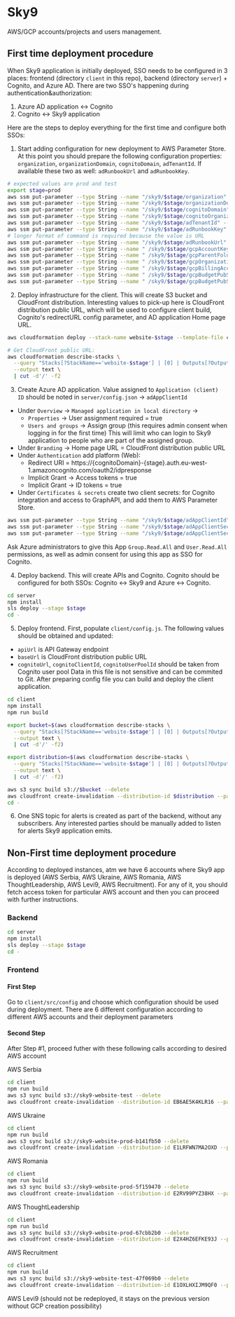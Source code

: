 # Sky9

AWS/GCP accounts/projects and users management.

## First time deployment procedure

When Sky9 application is initially deployed, SSO needs to be configured in 3 places: frontend (directory `client` in this repo), backend (directory `server`) + Cognito, and Azure AD. There are two SSO's happening during authentication&authorization: 
1. Azure AD application <-> Cognito
2. Cognito <-> Sky9 application

Here are the steps to deploy everything for the first time and configure both SSOs:

1. Start adding configuration for new deployment to AWS Parameter Store.
  At this point you should prepare the following configuration properties: `organization`, `organizationDomain`, `cognitoDomain`, `adTenantId`. If available these two as well: `adRunbookUrl` and `adRunbookKey`.

  ```Bash
  # expected values are prod and test
  export stage=prod
  aws ssm put-parameter --type String --name "/sky9/$stage/organization" --value "<organization>"
  aws ssm put-parameter --type String --name "/sky9/$stage/organizationDomain" --value "<organizationDomain>"
  aws ssm put-parameter --type String --name "/sky9/$stage/cognitoDomain" --value "<cognitoDomain>"
  aws ssm put-parameter --type String --name "/sky9/$stage/cognitoOrganization" --value "<cognitoOrganization>"
  aws ssm put-parameter --type String --name "/sky9/$stage/adTenantId" --value "<adTenantId>"
  aws ssm put-parameter --type String --name "/sky9/$stage/adRunbookKey" --value "<adRunbookKey>"
  # longer format of command is required because the value is URL
  aws ssm put-parameter --type String --name "/sky9/$stage/adRunbookUrl" --cli-input-json '{ "Name": "/sky9/$stage/adRunbookUrl", "Value": "<adRunbookUrl>", "Type": "String" }'
  aws ssm put-parameter --type String --name " /sky9/$stage/gcpAccountKeys" --value '<gcpAccountKeys>'
  aws ssm put-parameter --type String --name " /sky9/$stage/gcpParentFolderValue" --value '<gcpParentFolderValue>'
  aws ssm put-parameter --type String --name " /sky9/$stage/gcpOrganization" --value '<gcpOrganization>'
  aws ssm put-parameter --type String --name " /sky9/$stage/gcpBillingAccountId" --value '<gcpBillingAccountId>'
  aws ssm put-parameter --type String --name " /sky9/$stage/gcpBudgetPubSubSubscriptionId" --value '<gcpBudgetPubSubSubscriptionId>'
  aws ssm put-parameter --type String --name " /sky9/$stage/gcpBudgetPubSubTopicId" --value '<gcpBudgetPubSubTopicId>'
  ```

2. Deploy infrastructure for the client. This will create S3 bucket and CloudFront distribution. Interesting values to pick-up here is CloudFront distribution public URL, which will be used to configure client build, Cognito's redirectURL config parameter, and AD application Home page URL.

  ```Bash
  aws cloudformation deploy --stack-name website-$stage --template-file client/website.yml --parameter-overrides Environment=$stage

  # Get CloudFront public URL:
  aws cloudformation describe-stacks \
    --query "Stacks[?StackName=='website-$stage'] | [0] | Outputs[?OutputKey=='CloudfrontEndpoint'].OutputValue" \
    --output text \
    | cut -d'/' -f2
  ```

3. Create Azure AD application. Value assigned to `Application (client) ID` should be noted in `server/config.json` -> `adAppClientId`
  * Under `Overview` -> `Managed application in local directory` -> 
    * `Properties` -> User assignment required = true
    * `Users and groups` -> Assign group (this requires admin consent when logging in for the first time)
  This will limit who can login to Sky9 application to people who are part of the assigned group.
  * Under `Branding` -> Home page URL = CloudFront distribution public URL
  * Under `Authentication` add platform (Web): 
    * Redirect URI = https://{cognitoDomain}-{stage}.auth.eu-west-1.amazoncognito.com/oauth2/idpresponse
    * Implicit Grant -> Access tokens = true
    * Implicit Grant -> ID tokens = true
  * Under `Certificates & secrets` create two client secrets: for Cognito integration and access to GraphAPI, and add them to AWS Parameter Store.

  ```Bash
  aws ssm put-parameter --type String --name "/sky9/$stage/adAppClientId" --value "<adAppClientId>"
  aws ssm put-parameter --type String --name "/sky9/$stage/adAppClientSecretSso" --value "<adAppClientSecretSso>"
  aws ssm put-parameter --type String --name "/sky9/$stage/adAppClientSecretGraph" --value "<adAppClientSecretGraph>"
  ```

  Ask Azure administrators to give this App `Group.Read.All` and `User.Read.All` permissions, as well as admin consent for using this app as SSO for Cognito.

4. Deploy backend. This will create APIs and Cognito. Cognito should be configured for both SSOs: Cognito <-> Sky9 and Azure <-> Cognito.

  ```Bash
  cd server
  npm install
  sls deploy --stage $stage
  cd -
  ```

5. Deploy frontend. First, populate `client/config.js`. The following values should be obtained and updated: 
  * `apiUrl` is API Gateway endpoint
  * `baseUrl` is CloudFront distribution public URL
  * `cognitoUrl`, `cognitoClientId`, `cognitoUserPoolId` should be taken from Cognito user pool
  Data in this file is not sensitive and can be commited to Git.
  After preparing config file you can build and deploy the client application.

  ```Bash
  cd client
  npm install
  npm run build

  export bucket=$(aws cloudformation describe-stacks \
    --query "Stacks[?StackName=='website-$stage'] | [0] | Outputs[?OutputKey=='BucketName'].OutputValue" \
    --output text \
    | cut -d'/' -f2)

  export distribution=$(aws cloudformation describe-stacks \
    --query "Stacks[?StackName=='website-$stage'] | [0] | Outputs[?OutputKey=='CloudfrontDistributionId'].OutputValue" \
    --output text \
    | cut -d'/' -f2)

  aws s3 sync build s3://$bucket --delete
  aws cloudfront create-invalidation --distribution-id $distribution --paths "/*"
  cd -
  ```

6. One SNS topic for alerts is created as part of the backend, without any subscribers. Any interested parties should be manually added to listen for alerts Sky9 application emits.

## Non-First time deployment procedure
According to deployed instances, atm we have 6 accounts where Sky9 app is deployed (AWS Serbia, AWS Ukraine, AWS Romania, AWS ThoughtLeadership, AWS Levi9, AWS Recruitment).
For any of it, you should fetch access token for particular AWS account and then you can proceed with further instructions.

### Backend

  ```Bash
  cd server
  npm install
  sls deploy --stage $stage
  cd -
  ```

### Frontend

#### First Step
Go to `client/src/config` and choose which configuration should be used during deployment. There are 6 different configuration according to different AWS accounts and their deployment parameters

#### Second Step
After Step #1, proceed futher with these following calls according to desired AWS account

AWS Serbia
  ```Bash
  cd client
  npm run build
  aws s3 sync build s3://sky9-website-test --delete
  aws cloudfront create-invalidation --distribution-id EB6AE5K4KLR16 --paths "/*"
  ```

AWS Ukraine
  ```Bash
  cd client
  npm run build
  aws s3 sync build s3://sky9-website-prod-b141fb50 --delete
  aws cloudfront create-invalidation --distribution-id E1LRFWN7MA2OXD --paths "/*"
  ```

AWS Romania

  ```Bash
  cd client
  npm run build
  aws s3 sync build s3://sky9-website-prod-5f159470 --delete
  aws cloudfront create-invalidation --distribution-id E2RV99PYZ38HX --paths "/*"
  ```

AWS ThoughtLeadership

  ```Bash
  cd client
  npm run build
  aws s3 sync build s3://sky9-website-prod-67cbb2b0 --delete
  aws cloudfront create-invalidation --distribution-id E2X4HZ6EFKE93J --paths "/*"
  ```

AWS Recruitment

  ```Bash
  cd client
  npm run build
  aws s3 sync build s3://sky9-website-test-47f069b0 --delete
  aws cloudfront create-invalidation --distribution-id E1OXLHXIJM9QF0 --paths "/*"
  ```

AWS Levi9 (should not be redeployed, it stays on the previous version without GCP creation possibility)
